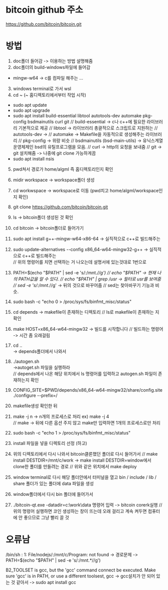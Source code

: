 # bitcoin github 주소
https://github.com/bitcoin/bitcoin.git

# 방법
1. doc폴더 들어감 -> 이용하는 방법 설명해줌
2. doc폴더의 build-windows파일에 들어감
* mingw-w64 -> c를 컴파일 해주는 ...
3. windows terminal로 가서 wsl 
4. cd ~   (~ 홈디렉토리에서부터 작업 시작)
- sudo apt update
- sudo apt upgrade
- sudo apt install build-essential libtool autotools-dev automake pkg-config bsdmainutils curl git
// build-essential  -> c나 c++에 필요한 라이브러리 기본적으로 제공
// libtool -> 라이브러리 총괄적으로 스크립트로 지원하는
// autotools-dev -> 
// automake -> Makefile을 자동적으로 생성해주는 라이브러리
// pkg-config -> 위랑 비슷
// bsdmainutils   (bsd-main-utils) -> 유닉스계열 운영체제인 bsd의 유틸프로그램을 모음.
// curl -> http의 요청을 보내줌
// git -> git 설치해줌 -> 나중에 git clone 가능하게끔
- sudo apt install nsis

5. pwd쳐서 경로가 home/algml  즉 홈디렉토리인지 확인
6. midir workspace   -> workspace폴더 생성
7. cd workwspace -> workspace로 이동   (pwd치고 home/algml/workspace인지 확인)
8. git clone https://github.com/bitcoin/bitcoin.git
9. ls -> bitcoin폴더 생성된 것 확인
10. cd bitcoin -> bitcoin폴더로 들어가기
11. sudo apt install g++-mingw-w64-x86-64   -> 실직적으로 c++로 빌드해주는
12. sudo update-alternatives --config x86_64-w64-mingw32-g++  -> 실직적으로 c++로 빌드해주는  
// 위의 명령어를 치면 선택하는 거 나오는데 설명서에 있는것대로 1번으로
13. PATH=$(echo "$PATH" | sed -e 's/:\/mnt.*//g')
// echo "$PATH"   -> 현재 나의 PATH값을 알 수 있다.
// echo "$PATH" | grep /usr   -> 필터로 usr를 보여줌
// sed -e 's/:\/mnt.*//g' -> 뒤의 것으로 바꾸어줌
    //  sed는 찾아바꾸기 기능과 비슷.
14. sudo bash -c "echo 0 > /proc/sys/fs/binfmt_misc/status"
15. cd depends -> makefile이 존재하는 디렉토리
// ls로  makefile이 존재하는 지 확인
16. make HOST=x86_64-w64-mingw32   -> 빌드를 시작합니다
// 빌드하는 명령어 -> 시간 좀 오래걸림
 
17. cd ..    
        -> depends폴더에서 나와서
18. ./autogen.sh    
        ->autoget.sh 파일을 실행하라    
                // depends에서 나온 해당 위치에서 ls 명령어를 입력하고 autogen.sh  파일이 존재하는지 확인
19. CONFIG_SITE=$PWD/depends/x86_64-w64-mingw32/share/config.site ./configure --prefix=/  
20. makefile생성 확인한 뒤
21. make -j n   ->  n개의 프로세스로 처리 ex) make -j 4     
        // make   -> 뒤에 다른 옵션 주지 않고 make만 입력하면 1개의 프로세스로만 처리
22. sudo bash -c "echo 1 > /proc/sys/fs/binfmt_misc/status"
23. install 파일을 넣을 디렉토리 선정 (하고)
24. 위의 디렉토리에서 다시 나와서 bitcoin클론했던 폴더로 다시 들어가서
// make install DESTDIR=/mnt/c/work        -> make install DESTDIR=window에서 clone한 폴더를 만들려는 경로
// 위와 같은 위치에서  make deploy
26. window terminal로 다시 해당 폴더안에서 터미널을 열고 bin / include / lib / share  폴더가 있는 폴더에 data 파일을 생성
27. window폴더에서 다시 bin 폴더에 들어가서
28. ./bitcoin-qt.exe -datadir=c:\work\data 명령어 입력  -> bitcoin corerk실행
// 위의 명령어 실행하면 코인 생성하는 창이 뜨는데 오래 걸리고 계속 켜두면 컴퓨터에 안 좋으므로 그냥 빨리 끌 것




# 오류남
/bin/sh : 1: File/nodejs/:/mnt/c/Program: not found
-> 경로문제
-> PATH=$(echo "$PATH" | sed -e 's/:\/mnt.*//g')

 B2_TOOLSET is gcc, but the 'gcc' command connect be executed.
 Make sure 'gcc' is in PATH, or use a different toolsest, gcc
-> gcc설치가 안 되어 있는 것 같아서
-> sudo apt install gcc
